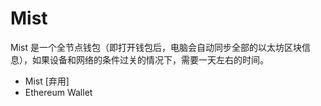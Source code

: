 # Mist

Mist 是一个全节点钱包（即打开钱包后，电脑会自动同步全部的以太坊区块信息），如果设备和网络的条件过关的情况下，需要一天左右的时间。

* Mist [弃用]
* Ethereum Wallet
